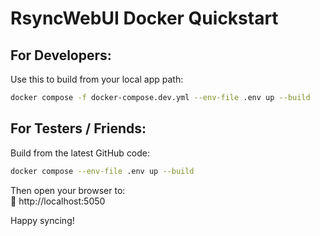# RsyncWebUI Docker Quickstart

## For Developers:
Use this to build from your local app path:

```bash
docker compose -f docker-compose.dev.yml --env-file .env up --build
```

## For Testers / Friends:
Build from the latest GitHub code:

```bash
docker compose --env-file .env up --build
```

Then open your browser to:  
📍 http://localhost:5050

Happy syncing!
